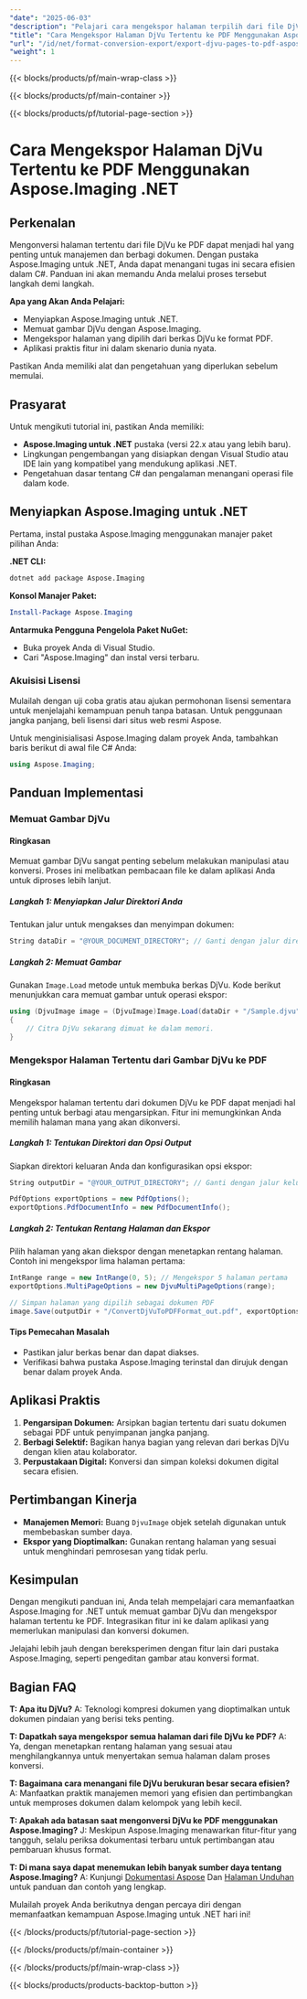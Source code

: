 ```yaml
---
"date": "2025-06-03"
"description": "Pelajari cara mengekspor halaman terpilih dari file DjVu ke PDF menggunakan Aspose.Imaging untuk .NET. Ikuti panduan langkah demi langkah ini untuk mengonversi dokumen Anda dengan mudah."
"title": "Cara Mengekspor Halaman DjVu Tertentu ke PDF Menggunakan Aspose.Imaging .NET"
"url": "/id/net/format-conversion-export/export-djvu-pages-to-pdf-aspose-imaging-net/"
"weight": 1
---
```


{{< blocks/products/pf/main-wrap-class >}}

{{< blocks/products/pf/main-container >}}

{{< blocks/products/pf/tutorial-page-section >}}
# Cara Mengekspor Halaman DjVu Tertentu ke PDF Menggunakan Aspose.Imaging .NET

## Perkenalan

Mengonversi halaman tertentu dari file DjVu ke PDF dapat menjadi hal yang penting untuk manajemen dan berbagi dokumen. Dengan pustaka Aspose.Imaging untuk .NET, Anda dapat menangani tugas ini secara efisien dalam C#. Panduan ini akan memandu Anda melalui proses tersebut langkah demi langkah.

**Apa yang Akan Anda Pelajari:**
- Menyiapkan Aspose.Imaging untuk .NET.
- Memuat gambar DjVu dengan Aspose.Imaging.
- Mengekspor halaman yang dipilih dari berkas DjVu ke format PDF.
- Aplikasi praktis fitur ini dalam skenario dunia nyata.

Pastikan Anda memiliki alat dan pengetahuan yang diperlukan sebelum memulai.

## Prasyarat

Untuk mengikuti tutorial ini, pastikan Anda memiliki:
- **Aspose.Imaging untuk .NET** pustaka (versi 22.x atau yang lebih baru).
- Lingkungan pengembangan yang disiapkan dengan Visual Studio atau IDE lain yang kompatibel yang mendukung aplikasi .NET.
- Pengetahuan dasar tentang C# dan pengalaman menangani operasi file dalam kode.

## Menyiapkan Aspose.Imaging untuk .NET

Pertama, instal pustaka Aspose.Imaging menggunakan manajer paket pilihan Anda:

**.NET CLI:**
```bash
dotnet add package Aspose.Imaging
```

**Konsol Manajer Paket:**
```powershell
Install-Package Aspose.Imaging
```

**Antarmuka Pengguna Pengelola Paket NuGet:**
- Buka proyek Anda di Visual Studio.
- Cari "Aspose.Imaging" dan instal versi terbaru.

### Akuisisi Lisensi

Mulailah dengan uji coba gratis atau ajukan permohonan lisensi sementara untuk menjelajahi kemampuan penuh tanpa batasan. Untuk penggunaan jangka panjang, beli lisensi dari situs web resmi Aspose.

Untuk menginisialisasi Aspose.Imaging dalam proyek Anda, tambahkan baris berikut di awal file C# Anda:

```csharp
using Aspose.Imaging;
```

## Panduan Implementasi

### Memuat Gambar DjVu

#### Ringkasan
Memuat gambar DjVu sangat penting sebelum melakukan manipulasi atau konversi. Proses ini melibatkan pembacaan file ke dalam aplikasi Anda untuk diproses lebih lanjut.

##### Langkah 1: Menyiapkan Jalur Direktori Anda

Tentukan jalur untuk mengakses dan menyimpan dokumen:

```csharp
String dataDir = "@YOUR_DOCUMENT_DIRECTORY"; // Ganti dengan jalur direktori dokumen Anda
```

##### Langkah 2: Memuat Gambar

Gunakan `Image.Load` metode untuk membuka berkas DjVu. Kode berikut menunjukkan cara memuat gambar untuk operasi ekspor:

```csharp
using (DjvuImage image = (DjvuImage)Image.Load(dataDir + "/Sample.djvu"))
{
    // Citra DjVu sekarang dimuat ke dalam memori.
}
```

### Mengekspor Halaman Tertentu dari Gambar DjVu ke PDF

#### Ringkasan
Mengekspor halaman tertentu dari dokumen DjVu ke PDF dapat menjadi hal penting untuk berbagi atau mengarsipkan. Fitur ini memungkinkan Anda memilih halaman mana yang akan dikonversi.

##### Langkah 1: Tentukan Direktori dan Opsi Output

Siapkan direktori keluaran Anda dan konfigurasikan opsi ekspor:

```csharp
String outputDir = "@YOUR_OUTPUT_DIRECTORY"; // Ganti dengan jalur keluaran yang Anda inginkan

PdfOptions exportOptions = new PdfOptions();
exportOptions.PdfDocumentInfo = new PdfDocumentInfo();
```

##### Langkah 2: Tentukan Rentang Halaman dan Ekspor

Pilih halaman yang akan diekspor dengan menetapkan rentang halaman. Contoh ini mengekspor lima halaman pertama:

```csharp
IntRange range = new IntRange(0, 5); // Mengekspor 5 halaman pertama
exportOptions.MultiPageOptions = new DjvuMultiPageOptions(range);

// Simpan halaman yang dipilih sebagai dokumen PDF
image.Save(outputDir + "/ConvertDjVuToPDFFormat_out.pdf", exportOptions);
```

#### Tips Pemecahan Masalah
- Pastikan jalur berkas benar dan dapat diakses.
- Verifikasi bahwa pustaka Aspose.Imaging terinstal dan dirujuk dengan benar dalam proyek Anda.

## Aplikasi Praktis

1. **Pengarsipan Dokumen:** Arsipkan bagian tertentu dari suatu dokumen sebagai PDF untuk penyimpanan jangka panjang.
2. **Berbagi Selektif:** Bagikan hanya bagian yang relevan dari berkas DjVu dengan klien atau kolaborator.
3. **Perpustakaan Digital:** Konversi dan simpan koleksi dokumen digital secara efisien.

## Pertimbangan Kinerja

- **Manajemen Memori:** Buang `DjvuImage` objek setelah digunakan untuk membebaskan sumber daya.
- **Ekspor yang Dioptimalkan:** Gunakan rentang halaman yang sesuai untuk menghindari pemrosesan yang tidak perlu.

## Kesimpulan

Dengan mengikuti panduan ini, Anda telah mempelajari cara memanfaatkan Aspose.Imaging for .NET untuk memuat gambar DjVu dan mengekspor halaman tertentu ke PDF. Integrasikan fitur ini ke dalam aplikasi yang memerlukan manipulasi dan konversi dokumen.

Jelajahi lebih jauh dengan bereksperimen dengan fitur lain dari pustaka Aspose.Imaging, seperti pengeditan gambar atau konversi format.

## Bagian FAQ

**T: Apa itu DjVu?**
A: Teknologi kompresi dokumen yang dioptimalkan untuk dokumen pindaian yang berisi teks penting.

**T: Dapatkah saya mengekspor semua halaman dari file DjVu ke PDF?**
A: Ya, dengan menetapkan rentang halaman yang sesuai atau menghilangkannya untuk menyertakan semua halaman dalam proses konversi.

**T: Bagaimana cara menangani file DjVu berukuran besar secara efisien?**
A: Manfaatkan praktik manajemen memori yang efisien dan pertimbangkan untuk memproses dokumen dalam kelompok yang lebih kecil.

**T: Apakah ada batasan saat mengonversi DjVu ke PDF menggunakan Aspose.Imaging?**
J: Meskipun Aspose.Imaging menawarkan fitur-fitur yang tangguh, selalu periksa dokumentasi terbaru untuk pertimbangan atau pembaruan khusus format.

**T: Di mana saya dapat menemukan lebih banyak sumber daya tentang Aspose.Imaging?**
A: Kunjungi [Dokumentasi Aspose](https://reference.aspose.com/imaging/net/) Dan [Halaman Unduhan](https://releases.aspose.com/imaging/net/) untuk panduan dan contoh yang lengkap.

Mulailah proyek Anda berikutnya dengan percaya diri dengan memanfaatkan kemampuan Aspose.Imaging untuk .NET hari ini!

{{< /blocks/products/pf/tutorial-page-section >}}

{{< /blocks/products/pf/main-container >}}

{{< /blocks/products/pf/main-wrap-class >}}

{{< blocks/products/products-backtop-button >}}